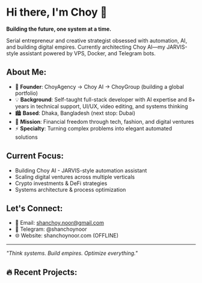 # Hi there, I'm Choy 👋

**Building the future, one system at a time.**

Serial entrepreneur and creative strategist obsessed with automation, AI, and building digital empires. Currently architecting Choy AI—my JARVIS-style assistant powered by VPS, Docker, and Telegram bots.

## **About Me:**
* 🚀 **Founder**: ChoyAgency → Choy AI → ChoyGroup (building a global portfolio)
* 💡 **Background**: Self-taught full-stack developer with AI expertise and 8+ years in technical support, UI/UX, video editing, and systems thinking
* 🏙️ **Based**: Dhaka, Bangladesh (next stop: Dubai)
* 🎯 **Mission**: Financial freedom through tech, fashion, and digital ventures
* ⚡ **Specialty**: Turning complex problems into elegant automated solutions

## **Current Focus:**
* Building Choy AI - JARVIS-style automation assistant
* Scaling digital ventures across multiple verticals
* Crypto investments & DeFi strategies
* Systems architecture & process optimization

## **Let's Connect:**
* 📧 Email: shanchoy.noor@gmail.com
* 💬 Telegram: @shanchoynoor
* 🌐 Website: shanchoynoor.com (OFFLINE)

---
*"Think systems. Build empires. Optimize everything."*

## **🔥 Recent Projects:**
<!-- This section can be auto-generated -->
